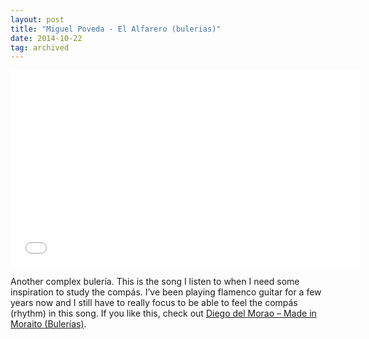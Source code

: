 ```yaml
---
layout: post
title: "Miguel Poveda - El Alfarero (bulerias)"
date: 2014-10-22
tag: archived
---
```

<p><iframe src="//www.youtube.com/embed/9LQUa2jbm5Y" width="560" height="315" frameborder="0" allowfullscreen="allowfullscreen"></iframe></p>
<p>Another complex bulería. This is the song I listen to when I need some inspiration to study the compás. I&#8217;ve been playing flamenco guitar for a few years now and I still have to really focus to be able to feel the compás (rhythm) in this song. If you like this, check out <a title="Diego del Morao – Made in Moraito (Bulerías)" href="{{ site.baseurl }}{% post_url 2014-10-22-diego-del-morao-made-in-moraito-bulerias %}">Diego del Morao &#8211; Made in Moraito (Bulerías)</a>.</p>
